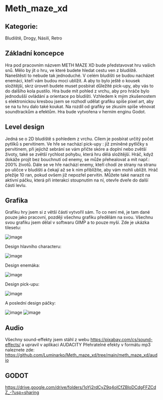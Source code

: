 # Meth_maze_xd

## Kategorie:
Bludiště, Drogy, Násilí, Retro

## Základní koncepce
  Hra pod pracovním názvem METH MAZE XD bude představovat hru vašich snů. Mělo by jít o hru, ve které budete hledat cestu ven z bludiště. Naneštěstí to nebude tak jednoduché. V celém bludišti se budou nacházet enemáci, kteří vám budou moci ublížit. A aby to bylo ještě o kousek složitější, skrz úroveň budete muset posbírat důležité pick-upy, aby vás to do dalšího kola pustilo. Hra bude mít pohled z vrchu, aby pro hráče bylo jednodušší ovládání a orientace po bludišti. Vzhledem k mým zkušenostem s elektronickou kresbou jsem se rozhodl udělat grafiku spíše pixel art, aby se na tu hru dalo také koukat. Na rozdíl od grafiky se zkusím spíše věnovat soundtrackům a efektům. Hra bude vytvořena v herním enginu Godot.

## Level design
Jedná se o 2D bludiště s pohledem z vrchu. Cílem je posbírat určitý počet pytlíků s pervitinem. Ve hře se nachází pick-upy : již zmíněné pytlíčky s pervitinem, při jejichž sebrání se vám přičte skóre a doplní nebo zvětší životy, také se zvětší rychlost pohybu, která hru dělá složitější. Hráč, když dokáže projít bez bouchnutí od enemy, se může přehealovat a mít např.: 200% životů.
	Dále se ve hře nachází enemy, kteří chodí ze strany na stranu po uličce v bludišti a čekají až se k nim přiblížíte, aby vám mohli ublížit. Hráč přežije 10 ran, pokud ovšem již nepozřel pervitin.
	Můžete také narazit na aktivní páčku, která při interakci stoupnutím na ní, otevře dveře do další části levlu.
	
## Grafika 
Grafiku hry jsem si z větší části vytvořil sám. To co není mé, je tam dané pouze jako pracovní, později všechnu grafiku předělám na svou. Všechnu svou grafiku jsem dělal v softwaru GIMP a to pouze myší.
Zde je ukázka tilesetu:

![image](https://user-images.githubusercontent.com/92807683/227800404-9eac7147-43eb-465e-a824-8487cc64297c.png)

Design hlavního characteru:

![image](https://user-images.githubusercontent.com/92807683/227800466-a02de431-2b43-4de8-95eb-d729c684cd7c.png)

Design enemáka:

![image](https://user-images.githubusercontent.com/92807683/227800500-409ef0ec-64f2-420e-8199-0fafb7d65c3b.png)

Design pick-upu: 

![image](https://user-images.githubusercontent.com/92807683/227800599-96d8fbb5-5c29-4155-9369-56acd60ecc0d.png)

A poslední design páčky:

![image](https://user-images.githubusercontent.com/92807683/227800679-44715315-02a0-4071-b78d-87a95edb79da.png)
![image](https://user-images.githubusercontent.com/92807683/227800730-9a19e22b-5f22-41c4-8b1d-49c73aa1c875.png)


## Audio
Všechny sound-effekty jsem stáhl z webu https://pixabay.com/cs/sound-effects/ a upravil v aplikaci AUDACITY
Přehratelné efekty v formátu mp3 naleznete zde: https://github.com/Luminarko/Meth_maze_xd/tree/main/meth_maze_xd/audio

## GODOT
https://drive.google.com/drive/folders/1oYj2rdCyZ9q4olCfZBloDCdgFFZCdZ_-?usp=sharing
